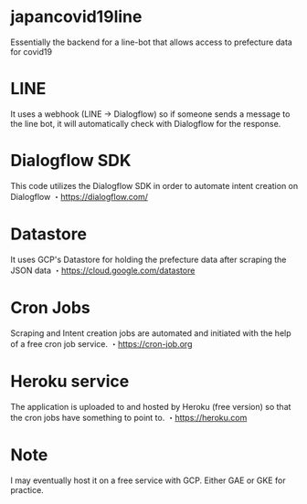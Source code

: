# japancovid19line
Essentially the backend for a line-bot that allows access to prefecture data for covid19

# LINE
It uses a webhook (LINE → Dialogflow) so if someone sends a message to the line bot, it will automatically check with Dialogflow for the response. 

# Dialogflow SDK
This code utilizes the Dialogflow SDK in order to automate intent creation on Dialogflow
・https://dialogflow.com/

# Datastore
It uses GCP's Datastore for holding the prefecture data after scraping the JSON data
・https://cloud.google.com/datastore

# Cron Jobs
Scraping and Intent creation jobs are automated and initiated with the help of a free cron job service.
・https://cron-job.org

# Heroku service
The application is uploaded to and hosted by Heroku (free version) so that the cron jobs have something to point to.
・https://heroku.com

# Note
I may eventually host it on a free service with GCP. Either GAE or GKE for practice.